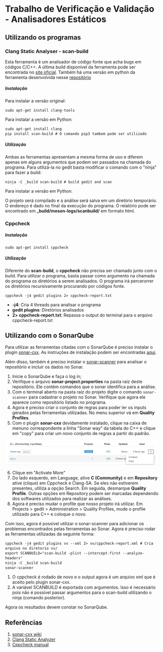 # Trabalho de Verificação e Validação - Analisadores Estáticos

## Utilizando os programas

### Clang Static Analyser - scan-build

Esta ferramenta é um analisador de código fonte que acha bugs em códigos C/C++. A última build disponível da ferramenta pode ser encontrada no [site oficial](https://clang-analyzer.llvm.org/). Também há uma versão em python da ferramenta desenvolvida nesse [repositório](https://github.com/rizsotto/scan-build)

##### Instalação
Para instalar a versão original:
```
sudo apt-get install clang-tools
```
Para instalar a versão em Python:

```
sudo apt-get install clang
pip install scan-build # O comando pip3 tambem pode ser utilizado
```

##### Utilização
Ambas as ferramentas apresentam a mesma forma de uso e diferem apenas em alguns argumentos que podem ser passados na chamada do programa. Para utilizá-la no gedit basta modificar o comando com o "ninja" para fazer a build:
```
ninja -C _build scan-build # build gedit and scan
```
Para instalar a versão em Python:

O projeto será compilado e a análise será salva em um diretório temporário. O endereço é dado no final da execução do programa. O relatório pode ser encontrado em **_build/meson-logs/scanbuild/** em formato html.

### Cppcheck

##### Instalação

```
sudo apt-get install cppcheck
```

##### Utilização
Diferente do **scan-build**, o **cppcheck** não precisa ser chamado junto com o build. Para utilizar o programa, basta passar como argumento na chamada do programa os diretórios a serem analisados. O programa irá percerorrer os diretórios recursivamente procurando por códigos fonte.

```
cppcheck -j4 gedit plugins 2> cppcheck-report.txt
```

* **-j4**: Cria 4 threads para analisar o programa
* **gedit plugins**: Diretórios analisados
* **2> cppcheck-report.txt**: Repassa o output do terminal para o arquivo cppcheck-report.txt

## Utilizando com o SonarQube

Para utilizar as ferramentas citadas com o SonarQube é preciso instalar o plugin [sonar-cxx](https://github.com/SonarOpenCommunity/sonar-cxx). As instruções de instalação podem ser encontradas [aqui](https://github.com/SonarOpenCommunity/sonar-cxx/wiki/Installation).

Além disso, também é preciso instalar o [sonar-scanner](https://docs.sonarqube.org/display/SCAN/Analyzing+with+SonarQube+Scanner#AnalyzingwithSonarQubeScanner-Installation) para analisar o repositório e incluir os dados no Sonar.

1. Inicie o SonarQube e faça o log in;
2. Verifique o arquivo **sonar-project.properties** na pasta raíz deste repositório. Ele contém comandos que o sonar identifica para a análise.
3. Com o terminal aberto na pasta raíz do projeto digite o comando ```sonar-scanner``` para cadastrar o projeto no Sonar. Verifique que agora ele aparece como repositório listado no programa.
4. Agora é preciso criar o conjunto de regras para poder ler os inputs gerados pelas ferramentas utilizadas. No menu superior vá em **Quality Profiles**.
5. Com o plugin **sonar-cxx** devidamente instalado, clique na caixa de menuno correspondente a linha "Sonar way" da tabela do C++ e clique em "copy" para criar um novo conjunto de regras a partir do padrão.

![](vv_readme/img/copy_profile.jpg)

6. Clique em "Activate More"
7. Do lado esquerdo, em Language, ative **C (Community)** e em **Repository** ative (clique) em Cppcheck e Clang-SA. Se eles não estiverem presentes, utiliza a opção Search. Em seguida, desmarque **Quality Profile**. Outras opções em Repository podem ser marcadas dependendo dos softwares utilizados para realizar as análises.
8. Agora é preciso mudar o profile que nosso projeto irá utilizar. Em Projects > gedit > Administration > Quality Profiles, mude o profile utilizado para C++ e coloque o novo.

Com isso, agora é possível utilizar o sonar-scanner para adicionar os problemas encontrados pelas ferramentas ao Sonar. Agora é preciso rodar as ferramentas utilizadas da seguinte forma:

```
cppcheck -j4 gedit plugins vv --xml 2> vv/cppcheck-report.xml # Cria arquivo no diretorio vv/
export SCANBUILD="scan-build -plist --intercept-first --analyze-headers"
ninja -C _build scan-build
sonar-scanner
```

1. O cppcheck é rodado de novo e o output agora é um arquivo xml que é aceito pelo plugin sonar-cxx.
2. A variável SCANBUILD é exportada com argumentos. Isso é necessário pois não é possível passar argumentos para o scan-build utilizando o ninja (comando posterior).

Agora os resultados devem constar no SonarQube.


## Referências
1. [sonar-cxx wiki](https://github.com/SonarOpenCommunity/sonar-cxx/wiki)
2. [Clang Static Analyzer](https://clang-analyzer.llvm.org/scan-build.html)
3. [Cppcheck manual](http://cppcheck.sourceforge.net/manual.pdf)
